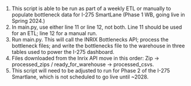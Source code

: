 1. This script is able to be run as part of a weekly ETL or manually to populate bottleneck data for I-275 SmartLane (Phase 1 WB, going live in Spring 2024.)
2. In main.py, use either line 11 or line 12, not both. Line 11 should be used for an ETL; line 12 for a manual run.
3. Run main.py. This will call the INRIX Bottlenecks API; process the bottleneck files; and write the bottlenecks file to the warehouse in three tables used to power the I-275 dashboard.
4. Files downloaded from the Inrix API move in this order: Zip -> processed_zips / ready_for_warehouse -> processed_csvs.
5. This script will need to be adjusted to run for Phase 2 of the I-275 Smartlane, which is not scheduled to go live until ~2028.